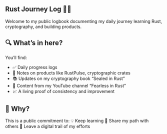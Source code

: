 ## Rust Journey Log 📓🦀

Welcome to my public logbook documenting my daily journey learning Rust, cryptography, and building products.

## 🔍 What’s in here?

You’ll find:
- ✅ Daily progress logs
- 🧪 Notes on products like RustPulse, cryptographic crates
- 📚 Updates on my cryptography book “Sealed in Rust”
- 🎥 Content from my YouTube channel “Fearless in Rust”
- 📈 A living proof of consistency and improvement

## 🌟 Why?

This is a public commitment to:
💡 Keep learning
🤝 Share my path with others
🧭 Leave a digital trail of my efforts

<!--
Connect with me on:
- Mastodon: [@yourhandle](https://yourinstance/@yourhandle)
- Bluesky: [your.bsky.social](https://bsky.app/profile/your.bsky.social)
-->
